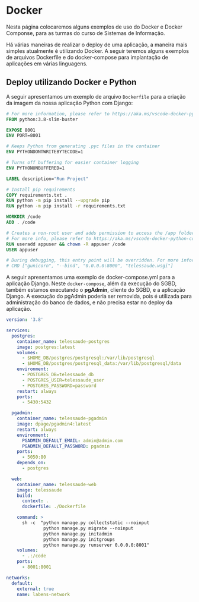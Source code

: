 # Docker

Nesta página colocaremos alguns exemplos de uso do Docker e Docker Componse, para as turmas do curso de Sistemas de Informação.

Há várias maneiras de realizar o deploy de uma aplicação, a maneira mais simples atualmente é utilizando Docker.
A seguir teremos alguns exemplos de arquivos Dockerfile e do docker-compose para implantação de aplicações em várias linguagens.

## Deploy utilizando Docker e Python

A seguir apresentamos um exemplo de arquivo `Dockerfile` para a criação da imagem da nossa aplicação Python com Django:

```Dockerfile
# For more information, please refer to https://aka.ms/vscode-docker-python
FROM python:3.8-slim-buster

EXPOSE 8001
ENV PORT=8001

# Keeps Python from generating .pyc files in the container
ENV PYTHONDONTWRITEBYTECODE=1

# Turns off buffering for easier container logging
ENV PYTHONUNBUFFERED=1

LABEL description="Run Project"

# Install pip requirements
COPY requirements.txt .
RUN python -m pip install --upgrade pip
RUN python -m pip install -r requirements.txt

WORKDIR /code
ADD . /code

# Creates a non-root user and adds permission to access the /app folder
# For more info, please refer to https://aka.ms/vscode-docker-python-configure-containers
RUN useradd appuser && chown -R appuser /code
USER appuser

# During debugging, this entry point will be overridden. For more information, please refer to https://aka.ms/vscode-docker-python-debug
# CMD ["gunicorn", "--bind", "0.0.0.0:8000", "telessaude.wsgi"]
```
A seguir apresentamos uma exemplo de docker-compose.yml para a aplicação Django. Neste `docker-compose`, além da execução do SGBD, também estamos executando o **pgAdmin**, cliente do SGBD, e a aplicação Django. A execução do pgAdmin poderia ser removida, pois é utilizada para administração do banco de dados, e não precisa estar no deploy da aplicação.

```yml
version: '3.8'

services:
  postgres:
    container_name: telessaude-postgres
    image: postgres:latest
    volumes:
      - $HOME_DB/postgres/postgresql:/var/lib/postgresql
      - $HOME_DB/postgres/postgresql_data:/var/lib/postgresql/data
    environment:
      - POSTGRES_DB=telessaude_db
      - POSTGRES_USER=telessaude_user
      - POSTGRES_PASSWORD=password
    restart: always
    ports:
      - 5430:5432

  pgadmin:
    container_name: telessaude-pgadmin
    image: dpage/pgadmin4:latest
    restart: always
    environment:
      PGADMIN_DEFAULT_EMAIL: admin@admin.com
      PGADMIN_DEFAULT_PASSWORD: pgadmin
    ports:
      - 5050:80
    depends_on:
      - postgres

  web:
    container_name: telessaude-web
    image: telessaude
    build:
      context: .
      dockerfile: ./Dockerfile

    command: >
      sh -c  "python manage.py collectstatic --noinput
              python manage.py migrate --noinput
              python manage.py initadmin
              python manage.py initgroups
              python manage.py runserver 0.0.0.0:8001"
    volumes:
      - .:/code
    ports:
      - 8001:8001

networks:
  default:
    external: true
    name: labens-network
```
